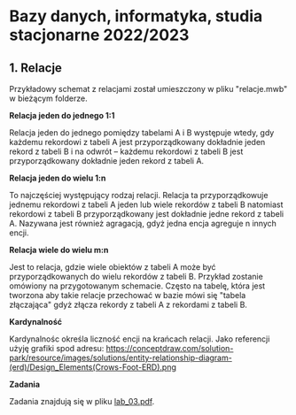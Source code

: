 # Bazy danych, informatyka, studia stacjonarne 2022/2023


## **1. Relacje**

Przykładowy schemat z relacjami został umieszczony w pliku "relacje.mwb" w bieżącym folderze.

**Relacja jeden do jednego 1:1**

Relacja jeden do jednego pomiędzy tabelami A i B występuje wtedy, gdy każdemu rekordowi z tabeli A jest przyporządkowany dokładnie jeden rekord z tabeli B i na odwrót – każdemu rekordowi z tabeli B jest przyporządkowany dokładnie jeden rekord z tabeli A.

**Relacja jeden do wielu 1:n**

To najczęściej występujący rodzaj relacji. Relacja ta przyporządkowuje jednemu rekordowi z tabeli A jeden lub wiele rekordów z tabeli B natomiast rekordowi z tabeli B przyporządkowany jest dokładnie jedne rekord z tabeli A. Nazywana jest również agragacją, gdyż jedna encja agreguje n innych encji.

**Relacja wiele do wielu m:n**

Jest to relacja, gdzie wiele obiektów z tabeli A może być przyporządkowanych do wielu rekordów z tabeli B. Przykład zostanie omówiony na przygotowanym schemacie. Często na tabelę, która jest tworzona aby takie relacje przechować w bazie mówi się "tabela złączająca" gdyż złącza rekordy z tabeli A z rekordami z tabeli B.

**Kardynalność**

Kardynalnośc określa liczność encji na krańcach relacji. Jako referencji użyję grafiki spod adresu: https://conceptdraw.com/solution-park/resource/images/solutions/entity-relationship-diagram-(erd)/Design_Elements(Crows-Foot-ERD).png


**Zadania**

Zadania znajdują się w pliku [lab_03.pdf](lab_03.pdf).